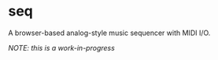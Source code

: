# seq
A browser-based analog-style music sequencer with MIDI I/O.

*NOTE: this is a work-in-progress*
